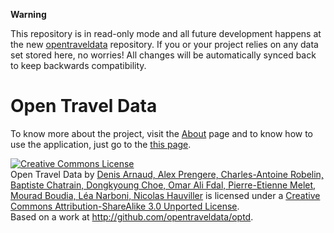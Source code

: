 **Warning**

This repository is in read-only mode and all future development happens at the new
[opentraveldata](https://github.com/opentraveldata/opentraveldata) repository. If you
or your project relies on any data set stored here, no worries! All changes will be
automatically synced back to keep backwards compatibility.


# Open Travel Data

To know more about the project, visit the [About](https://github.com/opentraveldata/optd/wiki/About) page and to know how to use the application, just go to the [this page](https://github.com/opentraveldata/optd/wiki/How-to-set-things-up).

<a rel="license" href="http://creativecommons.org/licenses/by-sa/3.0/deed.en_US"><img alt="Creative Commons License" style="border-width:0" src="http://i.creativecommons.org/l/by-sa/3.0/88x31.png" /></a><br /><span xmlns:dct="http://purl.org/dc/terms/" href="http://purl.org/dc/dcmitype/Dataset" property="dct:title" rel="dct:type">Open Travel Data</span> by <a xmlns:cc="http://creativecommons.org/ns#" href="http://github.com/opentraveldata/optd" property="cc:attributionName" rel="cc:attributionURL">Denis Arnaud, Alex Prengere, Charles-Antoine Robelin, Baptiste Chatrain, Dongkyoung Choe, Omar Ali Fdal, Pierre-Etienne Melet, Mourad Boudia, Léa Narboni, Nicolas Hauviller</a> is licensed under a <a rel="license" href="http://creativecommons.org/licenses/by-sa/3.0/deed.en_US">Creative Commons Attribution-ShareAlike 3.0 Unported License</a>.<br />Based on a work at <a xmlns:dct="http://purl.org/dc/terms/" href="http://github.com/opentraveldata/optd" rel="dct:source">http://github.com/opentraveldata/optd</a>.

